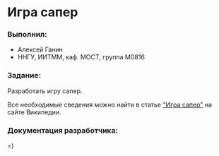 # Игра сапер

### Выполнил:
 - Алексей Ганин
 - ННГУ, ИИТММ, каф. МОСТ, группа М0816  

### Задание:
 Разработать игру сапер.
 
 Все необходимые сведения можно найти в статье
 ["Игра сапер"][minesweeper] на сайте Википедии.
### Документация разработчика:
=)

<!-- LINKS -->
[minesweeper]: https://ru.wikipedia.org/wiki/%D0%A1%D0%B0%D0%BF%D1%91%D1%80_(%D0%B8%D0%B3%D1%80%D0%B0)